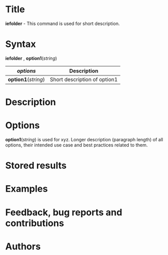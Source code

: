 # Title

__iefolder__ - This command is used for short description.

# Syntax

__iefolder__ , __**opt**ion1__(_string_)

| _options_ | Description |
|-----------|-------------|
| __**opt**ion1__(_string_) | Short description of option1 |

# Description
<!-- Longer description of the intended use of the command and best practices related to the usage -->

# Options
<!-- Longer description (paragraph length) of all options, their intended use case and best practices related to them -->

__**opt**ion1__(_string_) is used for xyz. Longer description (paragraph length) of all options, their intended use case and best practices related to them.

# Stored results
<!-- Document all results this command returns as either r-class, e-class or s-class macros -->

# Examples
<!-- A couple of examples to help the user get started and a short explanation of each of them -->

# Feedback, bug reports and contributions
<!-- Guidelines for how to provide feedback, bug reports or contributions for this package. Include an email or links to GitHub repo -->

# Authors
<!-- A couple of examples to help the user get started and a short explanation of each of them -->
